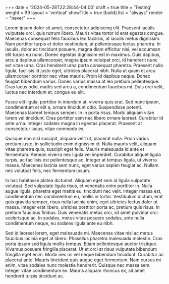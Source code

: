 +++
date = '2024-05-28T22:28:44-04:00'
draft = true
title = 'Testing'
weight = 99
layout = 'vertical'
showTitle = true
[build]
    list = "always"
    render = "never"
+++

Lorem ipsum dolor sit amet, consectetur adipiscing elit. Praesent iaculis vulputate orci, quis rutrum libero. Mauris vitae tortor id erat egestas congue. Maecenas consequat felis faucibus leo facilisis, at iaculis metus dignissim. Nam porttitor turpis et dolor vestibulum, at pellentesque lectus pharetra. In iaculis, dolor ac tincidunt posuere, magna diam efficitur nisi, vel accumsan elit turpis eu nunc. Donec egestas dignissim est in maximus. Duis dapibus, arcu a dapibus ullamcorper, magna ipsum volutpat orci, id hendrerit nunc est vitae urna. Cras hendrerit urna porta consequat pharetra. Praesent nulla ligula, facilisis id justo eget, ultricies placerat nibh. Nulla at quam et arcu ullamcorper porttitor nec vitae mauris. Proin id dapibus neque. Donec feugiat bibendum varius. Donec varius massa at leo pretium pellentesque. Cras lacus odio, mattis sed arcu a, condimentum faucibus mi. Duis orci velit, luctus nec interdum et, congue eu elit.

Fusce elit ligula, porttitor in interdum at, viverra quis erat. Sed nunc ipsum, condimentum et elit a, ornare tincidunt odio. Suspendisse potenti. Maecenas laoreet tempus semper. In in porta risus. Morbi aliquam vitae lorem vel tincidunt. Cras porttitor sem nec libero ornare laoreet. Curabitur id ante urna. Integer sodales magna in egestas placerat. Praesent at consectetur lacus, vitae commodo ex.

Quisque non nisl suscipit, aliquam velit ut, placerat nulla. Proin varius pretium justo, in sollicitudin enim dignissim id. Nulla mauris velit, aliquam vitae pharetra quis, suscipit eget felis. Mauris malesuada id ante et fermentum. Aenean viverra nec ligula vel imperdiet. Curabitur aliquet ligula turpis, ac facilisis est pellentesque ac. Integer at tempus ligula, ut viverra massa. Maecenas lacinia sem nunc, eget varius sapien feugiat ac. Nullam nec volutpat felis, nec fermentum ipsum.

In hac habitasse platea dictumst. Aliquam eget sem id ligula vulputate volutpat. Sed vulputate ligula risus, et venenatis enim porttitor in. Nulla augue ligula, pharetra eget mattis eu, tincidunt nec velit. Integer massa est, condimentum nec condimentum eu, mollis in tortor. Vestibulum dictum, erat quis gravida semper, risus nulla lacinia enim, eget ultricies lectus dolor ut massa. Integer erat libero, ultricies porttitor porta ac, pretium quis risus. In pretium faucibus finibus. Duis venenatis metus orci, sit amet pulvinar orci scelerisque ac. In sodales, metus vitae posuere sodales, ante nulla condimentum neque, eu sodales ligula ante eu nibh.

Sed id laoreet lorem, eget malesuada mi. Maecenas vitae nisi ac metus faucibus lacinia eget at libero. Phasellus pharetra malesuada molestie. Cras porta ipsum sed ligula mollis tempus. Etiam pellentesque auctor tristique. Vivamus posuere fringilla placerat. Ut et orci at risus vulputate bibendum fringilla eget enim. Morbi nec mi vel neque bibendum tincidunt. Curabitur ac placerat ante. Mauris tincidunt quis augue eget fermentum. Nam cursus mi enim, vitae sodales nunc molestie hendrerit. Quisque nec massa sem. Integer vitae condimentum ex. Mauris aliquam rhoncus ex, sit amet hendrerit turpis tincidunt ac. 